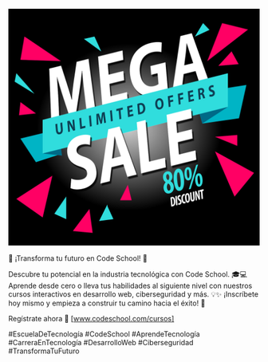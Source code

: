 
![](promotion.jpg)

🚀 ¡Transforma tu futuro en Code School! 🌟

Descubre tu potencial en la industria tecnológica con Code School. 🎓💻 Aprende desde cero o lleva tus habilidades al siguiente nivel con nuestros cursos interactivos en desarrollo web, ciberseguridad y más. 💡✨ ¡Inscríbete hoy mismo y empieza a construir tu camino hacia el éxito! 🚀

Regístrate ahora 📲 [www.codeschool.com/cursos]

#EscuelaDeTecnología #CodeSchool #AprendeTecnología #CarreraEnTecnología #DesarrolloWeb #Ciberseguridad #TransformaTuFuturo
